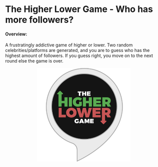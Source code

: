 # The Higher Lower Game - Who has more followers?
#### Overview: ###
A frustratingly addictive game of higher or lower. Two random celebrities/platforms are generated, and you are to guess who has the highest amount of followers. If you guess right, you move on to the next round else the game is over.

<p align="center">
  <img src="https://github.com/w-diana/100_days_Python_Challenge/blob/main/Day_14%20-%20Higher%20Lower%20Game/picture.png" width="300">
</p>
